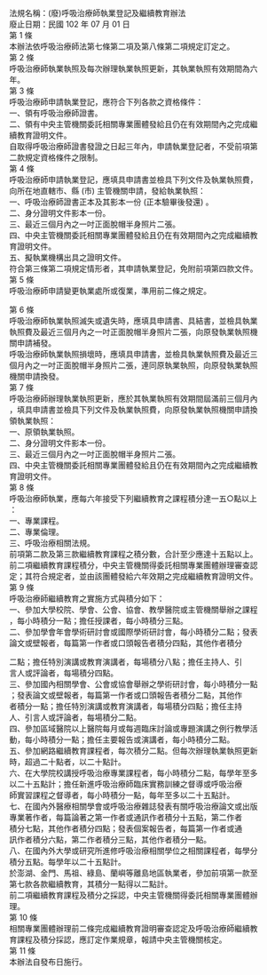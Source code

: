 法規名稱：(廢)呼吸治療師執業登記及繼續教育辦法  
廢止日期：民國 102 年 07 月 01 日  
第 1 條  
本辦法依呼吸治療師法第七條第二項及第八條第二項規定訂定之。  
第 2 條  
呼吸治療師執業執照及每次辦理執業執照更新，其執業執照有效期間為六  
年。  
第 3 條  
呼吸治療師申請執業登記，應符合下列各款之資格條件：  
一、領有呼吸治療師證書。  
二、領有中央主管機關委託相關專業團體發給且仍在有效期間內之完成繼  
續教育證明文件。  
自取得呼吸治療師證書發證之日起三年內，申請執業登記者，不受前項第  
二款規定資格條件之限制。  
第 4 條  
呼吸治療師申請執業登記，應填具申請書並檢具下列文件及執業執照費，  
向所在地直轄市、縣 (市) 主管機關申請，發給執業執照：  
一、呼吸治療師證書正本及其影本一份 (正本驗畢後發還) 。  
二、身分證明文件影本一份。  
三、最近三個月內之一吋正面脫帽半身照片二張。  
四、中央主管機關委託相關專業團體發給且仍在有效期間內之完成繼續教  
育證明文件。  
五、擬執業機構出具之證明文件。  
符合第三條第二項規定情形者，其申請執業登記，免附前項第四款文件。  
第 5 條  
呼吸治療師申請變更執業處所或復業，準用前二條之規定。  


第 6 條  
呼吸治療師執業執照滅失或遺失時，應填具申請書、具結書，並檢具執業  
執照費及最近三個月內之一吋正面脫帽半身照片二張，向原發執業執照機  
關申請補發。  
呼吸治療師執業執照損壞時，應填具申請書，並檢具執業執照費及最近三  
個月內之一吋正面脫帽半身照片二張，連同原執業執照，向原發執業執照  
機關申請換發。  
第 7 條  
呼吸治療師辦理執業執照更新，應於其執業執照有效期間屆滿前三個月內  
，填具申請書並檢具下列文件及執業執照費，向原發執業執照機關申請換  
領執業執照：  
一、原領執業執照。  
二、身分證明文件影本一份。  
三、最近三個月內之一吋正面脫帽半身照片二張。  
四、中央主管機關委託相關專業團體發給且仍在有效期間內之完成繼續教  
育證明文件。  
第 8 條  
呼吸治療師執業，應每六年接受下列繼續教育之課程積分達一五○點以上  
：  
一、專業課程。  
二、專業倫理。  
三、呼吸治療相關法規。  
前項第二款及第三款繼續教育課程之積分數，合計至少應達十五點以上。  
前二項繼續教育課程積分，中央主管機關得委託相關專業團體辦理審查認  
定；其符合規定者，並由該團體發給六年效期之完成繼續教育證明文件。  
第 9 條  
呼吸治療師繼續教育之實施方式與積分如下：  
一、參加大學校院、學會、公會、協會、教學醫院或主管機關舉辦之課程  
，每小時積分一點；擔任授課者，每小時積分三點。  
二、參加學會年會學術研討會或國際學術研討會，每小時積分二點；發表  
論文或壁報者，每篇第一作者或口頭報告者積分四點，其他作者積分  


二點；擔任特別演講或教育演講者，每場積分八點；擔任主持人、引  
言人或評論者，每場積分四點。  
三、參加國內相關學會、公會或協會舉辦之學術研討會，每小時積分一點  
；發表論文或壁報者，每篇第一作者或口頭報告者積分二點，其他作  
者積分一點；擔任特別演講或教育演講者，每場積分四點；擔任主持  
人、引言人或評論者，每場積分二點。  
四、參加區域醫院以上醫院每月或每週臨床討論或專題演講之例行教學活  
動，每小時積分一點；擔任主要報告或演講者，每小時積分二點。  
五、參加網路繼續教育課程者，每次積分二點。但每次辦理執業執照更新  
時，超過二十點者，以二十點計。  
六、在大學院校講授呼吸治療專業課程者，每小時積分二點，每學年至多  
以二十五點計；擔任新進呼吸治療師臨床實務訓練之督導或呼吸治療  
師實習課程之督導者，每小時積分一點，每年至多以二十五點計。  
七、在國內外醫療相關學會或呼吸治療雜誌發表有關呼吸治療論文或出版  
專業著作者，每篇論著之第一作者或通訊作者積分十五點，第二作者  
積分七點，其他作者積分四點；發表個案報告者，每篇第一作者或通  
訊作者積分六點，第二作者積分三點，其他作者積分一點。  
八、在國內外大學或研究所進修呼吸治療相關學位之相關課程者，每學分  
積分五點。每學年以二十五點計。  
於澎湖、金門、馬祖、綠島、蘭嶼等離島地區執業者，參加前項第一款至  
第七款各款繼續教育，其積分一點得以二點計。  
前二項繼續教育課程及積分之採認，中央主管機關得委託相關專業團體辦  
理。  
第 10 條  
相關專業團體辦理前二條完成繼續教育證明審查認定及呼吸治療師繼續教  
育課程及積分採認，應訂定作業規章，報請中央主管機關核定。  
第 11 條  
本辦法自發布日施行。  


